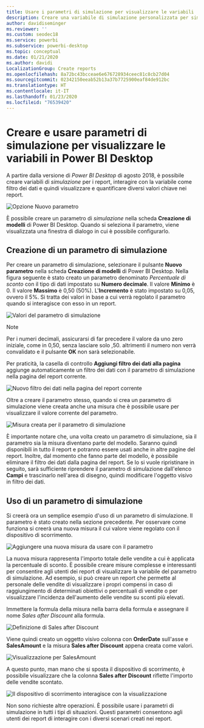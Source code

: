 ```yaml
---
title: Usare i parametri di simulazione per visualizzare le variabili
description: Creare una variabile di simulazione personalizzata per simulare e visualizzare le variabili nei report di Power BI
author: davidiseminger
ms.reviewer: ''
ms.custom: seodec18
ms.service: powerbi
ms.subservice: powerbi-desktop
ms.topic: conceptual
ms.date: 01/21/2020
ms.author: davidi
LocalizationGroup: Create reports
ms.openlocfilehash: 8a72bc43bcceae6e676728934ceec81c8cb27d04
ms.sourcegitcommit: 02342150eeab52b13a37b7725900eaf84de912bc
ms.translationtype: HT
ms.contentlocale: it-IT
ms.lasthandoff: 01/23/2020
ms.locfileid: "76539420"
---
```

# <a name="create-and-use-what-if-parameters-to-visualize-variables-in-power-bi-desktop"></a>Creare e usare parametri di simulazione per visualizzare le variabili in Power BI Desktop

A partire dalla versione di *Power BI Desktop* di agosto 2018, è possibile creare variabili di *simulazione* per i report, interagire con la variabile come filtro dei dati e quindi visualizzare e quantificare diversi valori chiave nei report.

![Opzione Nuovo parametro](media/desktop-what-if/what-if_01.png)

È possibile creare un parametro di *simulazione* nella scheda **Creazione di modelli** di Power BI Desktop. Quando si seleziona il parametro, viene visualizzata una finestra di dialogo in cui è possibile configurarlo.

## <a name="creating-a-what-if-parameter"></a>Creazione di un parametro di simulazione

Per creare un parametro di simulazione, selezionare il pulsante **Nuovo parametro** nella scheda **Creazione di modelli** di Power BI Desktop. Nella figura seguente è stato creato un parametro denominato *Percentuale di sconto* con il tipo di dati impostato su **Numero decimale**. Il valore **Minimo** è 0. Il valore **Massimo** è 0,50 (50%). L'**Incremento** è stato impostato su 0,05, ovvero il 5%. Si tratta dei valori in base a cui verrà regolato il parametro quando si interagisce con esso in un report.

![Valori del parametro di simulazione](media/desktop-what-if/what-if_02.png)

> [!NOTE]
> Per i numeri decimali, assicurarsi di far precedere il valore da uno zero iniziale, come in 0,50, senza lasciare solo ,50. altrimenti il numero non verrà convalidato e il pulsante **OK** non sarà selezionabile.
> 
> 

Per praticità, la casella di controllo **Aggiungi filtro dei dati alla pagina** aggiunge automaticamente un filtro dei dati con il parametro di simulazione nella pagina del report corrente.

![Nuovo filtro dei dati nella pagina del report corrente](media/desktop-what-if/what-if_03.png)

Oltre a creare il parametro stesso, quando si crea un parametro di simulazione viene creata anche una misura che è possibile usare per visualizzare il valore corrente del parametro.

![Misura creata per il parametro di simulazione](media/desktop-what-if/what-if_04.png)

È importante notare che, una volta creato un parametro di simulazione, sia il parametro sia la misura diventano parte del modello. Saranno quindi disponibili in tutto il report e potranno essere usati anche in altre pagine del report. Inoltre, dal momento che fanno parte del modello, è possibile eliminare il filtro dei dati dalla pagina del report. Se lo si vuole ripristinare in seguito, sarà sufficiente riprendere il parametro di simulazione dall'elenco **Campi** e trascinarlo nell'area di disegno, quindi modificare l'oggetto visivo in filtro dei dati.

## <a name="using-a-what-if-parameter"></a>Uso di un parametro di simulazione

Si creerà ora un semplice esempio d'uso di un parametro di simulazione. Il parametro è stato creato nella sezione precedente. Per osservare come funziona si creerà una nuova misura il cui valore viene regolato con il dispositivo di scorrimento.

![Aggiungere una nuova misura da usare con il parametro](media/desktop-what-if/what-if_05.png)

La nuova misura rappresenta l'importo totale delle vendite a cui è applicata la percentuale di sconto. È possibile creare misure complesse e interessanti per consentire agli utenti dei report di visualizzare la variabile del parametro di simulazione. Ad esempio, si può creare un report che permette al personale delle vendite di visualizzare i propri compensi in caso di raggiungimento di determinati obiettivi o percentuali di vendite o per visualizzare l'incidenza dell'aumento delle vendite su sconti più elevati.

Immettere la formula della misura nella barra della formula e assegnare il nome *Sales after Discount* alla formula.

![Definizione di Sales after Discount](media/desktop-what-if/what-if_06.png)

Viene quindi creato un oggetto visivo colonna con **OrderDate** sull'asse e **SalesAmount** e la misura **Sales after Discount** appena creata come valori.

![Visualizzazione per SalesAmount](media/desktop-what-if/what-if_07.png)

A questo punto, man mano che si sposta il dispositivo di scorrimento, è possibile visualizzare che la colonna **Sales after Discount** riflette l'importo delle vendite scontato.

![Il dispositivo di scorrimento interagisce con la visualizzazione](media/desktop-what-if/what-if_08.png)

Non sono richieste altre operazioni. È possibile usare i parametri di simulazione in tutti i tipi di situazioni. Questi parametri consentono agli utenti dei report di interagire con i diversi scenari creati nei report.
